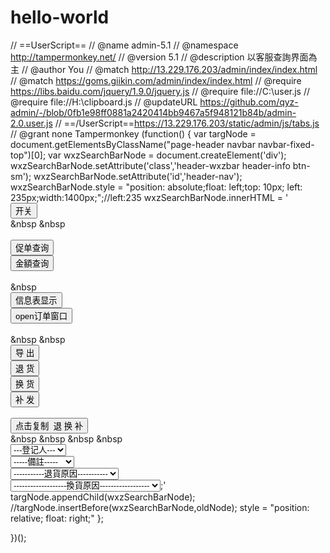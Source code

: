 # hello-world
// ==UserScript==
// @name         admin-5.1
// @namespace    http://tampermonkey.net/
// @version      5.1
// @description  以客服查詢界面為主
// @author       You
// @match        http://13.229.176.203/admin/index/index.html
// @match        https://goms.giikin.com/admin/index/index.html
// @require      https://libs.baidu.com/jquery/1.9.0/jquery.js
// @require      file://C:\user.js
// @require      file://H:\clipboard.js
// @updateURL    https://github.com/qyz-admin/-/blob/0fb1e98ff0881a2420414bb9467a5f948121b84b/admin-2.0.user.js
// ==/UserScript==https://13.229.176.203/static/admin/js/tabs.js  // @grant        none Tampermonkey
(function() {
var targNode = document.getElementsByClassName("page-header navbar navbar-fixed-top")[0];
    var wxzSearchBarNode = document.createElement('div');
        wxzSearchBarNode.setAttribute('class','header-wxzbar header-info btn-sm');
        wxzSearchBarNode.setAttribute('id','header-nav');
        wxzSearchBarNode.style = "position: absolute;float: left;top: 10px; left: 235px;width:1400px;";//left:235
        wxzSearchBarNode.innerHTML =
      '<input placeholder=" 輸入--（編號）" class="search-button btn-sm" id="wxz_input" type="hidden">\
                   <input type="button" value="开关" class="btn default showcol btn-sm" id="close_searchButton">\
       &nbsp &nbsp\
                                 <input value="GO-客服" class="btn default showcol btn-sm" id="wxcx_searchButton" type="hidden">\
                   <input type="button" value="促单查询" class="btn default showcol btn-sm" id="w_searchButton" >\
                   <input type="button" value="金額查询" class="btn default showcol btn-sm" id="cd_searchButton" >\
                                 <input value="显示/隐藏列" class="btn purple btn-sm" id="wxcd_searchButton" type="hidden">\
                                 <input value="查詢-補發" class="btn default showcol btn-sm" id="wxz_searchButton" type="hidden">&nbsp\
                   <input type="button" value="信息表显示" class="btn green btn-sm" id="xxb_searchButton">\
                   <input type="button" value="open订单窗口" class="btn green btn-sm" id="test_searchButton">\
                                 <input value="信息55" class="btn green btn-sm" id="xxbb_searchButton" type="hidden">\
      &nbsp &nbsp\
                   <input type="button" value="导 出" class="tool-action btn yellow btn-sm" id="save_searchButton">\
                   <input type="button" value="退 货" class="btn yellow-gold btn-sm" id="th_searchButton">\
                   <input type="button" value="换 货" class="btn yellow-gold btn-sm" id="hh_searchButton">\
                   <input type="button" value="补 发" class="btn yellow-gold btn-sm" id="bf_searchButton"> \
                   <input value="点击复制" class="btn green btn-sm" id="fz_searchButton" type="hidden">\
     <input type="button" value="点击复制  退 换 补" class="tool-action btn yellow btn-sm" id="ffz_searchButton">\
     &nbsp  &nbsp  &nbsp &nbsp\
                <select name="djr" id= "djr">\
                    <option value="0">---登记人---</option>\
					<option value="齊元章">齊元章</option>\
					<option value="楊嘉儀">楊嘉儀</option>\
                    <option value="徐文建">徐文建</option>\
                    <option value="李若蘭">李若蘭</option>\
                    <option value="曹  可">曹  可</option>\
                    <option value="曲開拓">曲開拓</option>\
                    <option value="姜甜甜">姜甜甜</option>\
                    <option value="李亞芳">李亞芳</option>\
                    </select>\
                <select name="tigong" id= "tigong">\
                    <option value="運費0">-----備註-----</option>\
					<option value="運費300">運費300</option>\
					<option value="運費99">運費99</option>\
                    <option value="運費一半">退一半不取件</option>\
                    </select>\
                <select name="thvalue" id= "thvalue">\
                    <option value="">-----------退貨原因-----------</option>\
					<option value="與產品網頁不符">與產品網頁不符</option>\
					<option value="质量差">质量差</option>\
                    <option value="大小不合适">大小不合适</option>\
                    <option value="未订购">未订购</option>\
                    <option value="非正品要求退貨">非正品要求退貨</option>\
                    <option value="不适用，不喜欢，不想要">不适用，不喜欢，不想要</option>\
                    <option value="商品有瑕疵，損壞">商品有瑕疵，損壞</option>\
                    <option value="到货不能使用">到货不能使用</option>\
                    <option value="品質不符預期">品質不符預期</option>\
                    <option value="问题件">问题件</option>\
                    <option value="发错商品，少发">发错商品，少发</option>\
                    </select>\
            <select name="hhvalue" id= "hhvalue">\
                     <option value="">-------------------換貨原因------------------</option>\
					 <option value="换大，仓库发错">换大，仓库发错</option>\
					 <option value="换小，仓库发错">换小，仓库发错</option>\
                     <option value="换颜色，仓库发错">换颜色，仓库发错</option>\
                     <option value="换大，客户自己选错">换大，客户自己选错</option>\
                     <option value="换小，客户自己选错">换小，客户自己选错</option>\
                     <option value="换大，产品尺码不正常">换大，产品尺码不正常</option>\
                     <option value="换小，产品尺码不正常">换小，产品尺码不正常</option>\
                     <option value="换颜色，产品颜色与网站不符">换颜色，产品颜色与网站不符</option>\
                     <option value="发错，换新，客户自己选错">发错，换新，客户自己选错</option>\
                    <option value="发错，换新，仓库发错">发错，换新，仓库发错</option>\
                    <option value="瑕疵，换新">瑕疵，换新</option>\
                    <option value="损坏，换新">损坏，换新</option>\
                    <option value="到货不满意，与网站不符，换新">到货不满意，与网站不符，换新</option>\
                    <option value="換產品補差價，产品不满意">換產品補差價，产品不满意</option>\
                    <option value="換產品補差價，与网站不符">換產品補差價，与网站不符</option>\
                    <option value="發錯貨，二次換貨，仓库发错">發錯貨，二次換貨，仓库发错</option>\
                    <option value="發錯貨，二次換貨，客户自己提供错">發錯貨，二次換貨，客户自己提供错</option>\
                    <option value="换产品">换产品</option>\
                    <option value="無法使用，換新">無法使用，換新</option>\
                    </select>\;'
      targNode.appendChild(wxzSearchBarNode);
    //targNode.insertBefore(wxzSearchBarNode,oldNode); style = "position: relative; float: right;"
  };
  
  })();
